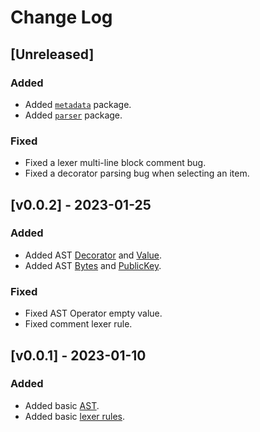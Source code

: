 # Change Log

## [Unreleased]

### Added

- Added [`metadata`](https://pkg.go.dev/github.com/durudex/go-polylang/metadata) package.
- Added [`parser`](https://pkg.go.dev/github.com/durudex/go-polylang/parser) package.

### Fixed

- Fixed a lexer multi-line block comment bug.
- Fixed a decorator parsing bug when selecting an item.

## [v0.0.2] - 2023-01-25

### Added

- Added AST [Decorator](https://pkg.go.dev/github.com/durudex/go-polylang/ast#Decorator) and [Value](https://pkg.go.dev/github.com/durudex/go-polylang/ast#Value).
- Added AST [Bytes](https://pkg.go.dev/github.com/durudex/go-polylang/ast#Bytes) and [PublicKey](https://pkg.go.dev/github.com/durudex/go-polylang/ast#PublicKey).

### Fixed

- Fixed AST Operator empty value.
- Fixed comment lexer rule.

## [v0.0.1] - 2023-01-10

### Added

- Added basic [AST](https://pkg.go.dev/github.com/durudex/go-polylang/ast).
- Added basic [lexer rules](https://pkg.go.dev/github.com/durudex/go-polylang#Lexer).
